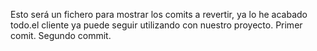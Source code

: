 Esto será un fichero para mostrar los comits a revertir, ya lo he acabado todo.el cliente ya puede seguir utilizando con nuestro proyecto. Primer comit. Segundo commit.
